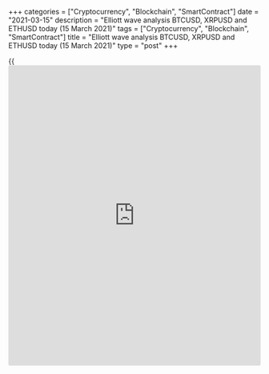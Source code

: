 +++
categories = ["Cryptocurrency", "Blockchain", "SmartContract"]
date = "2021-03-15"
description = "Elliott wave analysis BTCUSD, XRPUSD and ETHUSD today (15 March 2021)"
tags = ["Cryptocurrency", "Blockchain", "SmartContract"]
title = "Elliott wave analysis BTCUSD, XRPUSD and ETHUSD today (15 March 2021)"
type = "post"
+++

{{<iframe id="large-banner" src="https://www.bounty.group/#slide=14.0" width="100%" height="600" scrolling="no" style="border: 0px solid rgb(216, 221, 230); border-radius: 3px;">}}

2021-03-15

2021-03-15

Short-term forecast for BTCUSD, XRPUSD and ETHUSD 15.03.2021Roman Onegin

I welcome my readers!

I have prepared a short-term cryptocurrency forecast based on Elliott
wave analysis of Bitcoin, Ripple, and Ethereum. I offer entry signals to
trade each cryptocurrency.

The BTCUSD and the ETHUSD should continue rising in the impulse wave
over the next few days. The XRPUSD should shortly finish the triangle
corrective wave, which will be followed by the price decline in the
impulse.

The article covers the following subjects:

## Elliott wave Bitcoin analysis

The BTCUSD pair completed the corrective down wave 4 as a simple zigzag
[A]-[B]-[C]. Next, the price started rising in the impulse. There have
completed sub-waves [1]and [2], and the impulse wave [3] has completed 3
sub-waves of a smaller degree out of 5. There should complete the
bearish corrective wave (4), followed by the price rise in the final
impulse (5) to a level of 64500.00, as outlined in the chart.

### Trading plan for [BTCUSD][1] today:

Buy 60418.50, TP 64500.00

* * *

## Elliott wave Ripple analysis

On the hourly XRPUSD price chart, there is forming the corrective wave
(D), which is an element of a larger triangle. Wave (D) is unfolding as
a bearish double zigzag W-X-Y. The final motive sub-wave Y of this
zigzag is currently forming. The Y wave should end as a standard zigzag
[A]-[B]-[C]. The price should soon start rising in the (E) wave, which
is an element of the triangle correction [B], to a level of 0.482, which
is the resistance level.

### Trading plan for [XRPUSD][2] today:

Buy 0.445, TP 0.482

* * *

## Elliott wave Ethereum analysis

The ETHUSD market is forming a large impulse wave C, with the bearish
correction (4) recently completed inside as a simple zigzag A-B-C. There
is now forming the impulse wave (5), namely, its final leg. Within wave
5, there have completed the first two sub-waves [1] and [2]. Therefore,
the market should be rising in sub-waves [3]-[4]-[5], as it is outlined
in the chart. The entire wave 5 could end at a level of around 2130.00.

### Trading plan for [ETHUSD][3] **** today:

Buy 1881.95, TP 2130.00

* * *

P.S. Did you like my article? Share it in social networks: it will be
the best “thank you" :)

Ask me questions and comment below. I’ll be glad to answer your
questions and give necessary explanations.

 **Useful links:**

  * I recommend trying to trade with a reliable broker [here][4]. The system allows you to trade by yourself or copy successful traders from all across the globe.
  * Use my promo-code BLOG for getting deposit bonus 50% on LiteForex platform. Just enter this code in the appropriate field while [depositing][5] your trading account.
  * Telegram chat for traders: <t.me/liteforexengchat>. We are sharing the signals and trading experience
  * Telegram channel with high-quality analytics, Forex reviews, training articles, and other useful things for traders <t.me/liteforex>



## Price chart of BTCUSD in real time mode

The content of this article reflects the author’s opinion and does not
necessarily reflect the official position of LiteForex. The material
published on this page is provided for informational purposes only and
should not be considered as the provision of investment advice for the
purposes of Directive 2004/39/EC.

Rate this article:

{{value}}

( {{count}} {{title}} )

   1. my.liteforex.com/trading/chart?symbol=BTCUSD
   2. my.liteforex.com/trading/chart?symbol=XRPUSD
   3. my.liteforex.com/trading/chart?symbol=ETHUSD
   4. my.liteforex.com/?category=analysts-opinions&slug=short-term-forecast-for-[BTC](https://www.playgroundfx.com/blog/who-is-the-creator-of-bitcoin/)usd-xrpusd-and-ethusd-15032021&openPopup=%2Fregistration%2Fpopup&utm_source=blog&utm_medium=article&utm_campaign=bonus
   5. my.liteforex.com/deposit/?category=analysts-opinions&slug=short-term-forecast-for-[BTC](https://www.playgroundfx.com/blog/who-is-the-creator-of-bitcoin/)usd-xrpusd-and-ethusd-15032021&promo_code=BLOG&utm_source=blog&utm_medium=article&utm_campaign=bonus